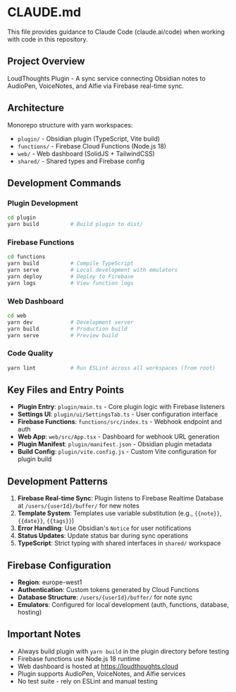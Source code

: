 # CLAUDE.md

This file provides guidance to Claude Code (claude.ai/code) when working with code in this repository.

## Project Overview

LoudThoughts Plugin - A sync service connecting Obsidian notes to AudioPen, VoiceNotes, and Alfie via Firebase real-time sync.

## Architecture

Monorepo structure with yarn workspaces:
- `plugin/` - Obsidian plugin (TypeScript, Vite build)
- `functions/` - Firebase Cloud Functions (Node.js 18)
- `web/` - Web dashboard (SolidJS + TailwindCSS)
- `shared/` - Shared types and Firebase config

## Development Commands

### Plugin Development
```bash
cd plugin
yarn build          # Build plugin to dist/
```

### Firebase Functions
```bash
cd functions
yarn build          # Compile TypeScript
yarn serve          # Local development with emulators
yarn deploy         # Deploy to Firebase
yarn logs           # View function logs
```

### Web Dashboard
```bash
cd web
yarn dev            # Development server
yarn build          # Production build
yarn serve          # Preview build
```

### Code Quality
```bash
yarn lint           # Run ESLint across all workspaces (from root)
```

## Key Files and Entry Points

- **Plugin Entry**: `plugin/main.ts` - Core plugin logic with Firebase listeners
- **Settings UI**: `plugin/ui/SettingsTab.ts` - User configuration interface
- **Firebase Functions**: `functions/src/index.ts` - Webhook endpoint and auth
- **Web App**: `web/src/App.tsx` - Dashboard for webhook URL generation
- **Plugin Manifest**: `plugin/manifest.json` - Obsidian plugin metadata
- **Build Config**: `plugin/vite.config.js` - Custom Vite configuration for plugin build

## Development Patterns

1. **Firebase Real-time Sync**: Plugin listens to Firebase Realtime Database at `/users/{userId}/buffer/` for new notes
2. **Template System**: Templates use variable substitution (e.g., `{{note}}`, `{{date}}`, `{{tags}}`)
3. **Error Handling**: Use Obsidian's `Notice` for user notifications
4. **Status Updates**: Update status bar during sync operations
5. **TypeScript**: Strict typing with shared interfaces in `shared/` workspace

## Firebase Configuration

- **Region**: europe-west1
- **Authentication**: Custom tokens generated by Cloud Functions
- **Database Structure**: `/users/{userId}/buffer/` for note sync
- **Emulators**: Configured for local development (auth, functions, database, hosting)

## Important Notes

- Always build plugin with `yarn build` in the plugin directory before testing
- Firebase functions use Node.js 18 runtime
- Web dashboard is hosted at https://loudthoughts.cloud
- Plugin supports AudioPen, VoiceNotes, and Alfie services
- No test suite - rely on ESLint and manual testing